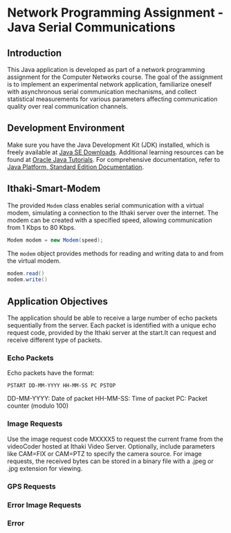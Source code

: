 # Network Programming Assignment - Java Serial Communications

## Introduction
This Java application is developed as part of a network programming assignment for the Computer Networks course. The goal of the assignment is to implement an experimental network application, familiarize oneself with asynchronous serial communication mechanisms, and collect statistical measurements for various parameters affecting communication quality over real communication channels.

## Development Environment
Make sure you have the Java Development Kit (JDK) installed, which is freely available at [Java SE Downloads](http://java.sun.com/javase/downloads/index.jsp). Additional learning resources can be found at [Oracle Java Tutorials](https://docs.oracle.com/javase/tutorial/index.html). For comprehensive documentation, refer to [Java Platform, Standard Edition Documentation](http://java.sun.com/javase/6/docs/index.html).

## Ithaki-Smart-Modem
The provided `Modem` class enables serial communication with a virtual modem, simulating a connection to the Ithaki server over the internet. The modem can be created with a specified speed, allowing communication from 1 Kbps to 80 Kbps.

```java
Modem modem = new Modem(speed);
```

The `modem` object provides methods for reading and writing data to and from the virtual modem.
```java
modem.read()
modem.write()
```

## Application Objectives 
The application should be able to receive a large number of echo packets sequentially from the server. Each packet is identified with a unique echo request code, provided by the Ithaki server at the start.It can request and receive different type of packets.

### Echo Packets
Echo packets have the format:
```
PSTART DD-MM-YYYY HH-MM-SS PC PSTOP
```

DD-MM-YYYY: Date of packet
HH-MM-SS: Time of packet
PC: Packet counter (modulo 100)

### Image Requests
Use the image request code MXXXX5 to request the current frame from the videoCoder hosted at Ithaki Video Server. Optionally, include parameters like CAM=FIX or CAM=PTZ to specify the camera source.
For image requests, the received bytes can be stored in a binary file with a .jpeg or .jpg extension for viewing.


### GPS Requests

### Error Image Requests 

### Error





